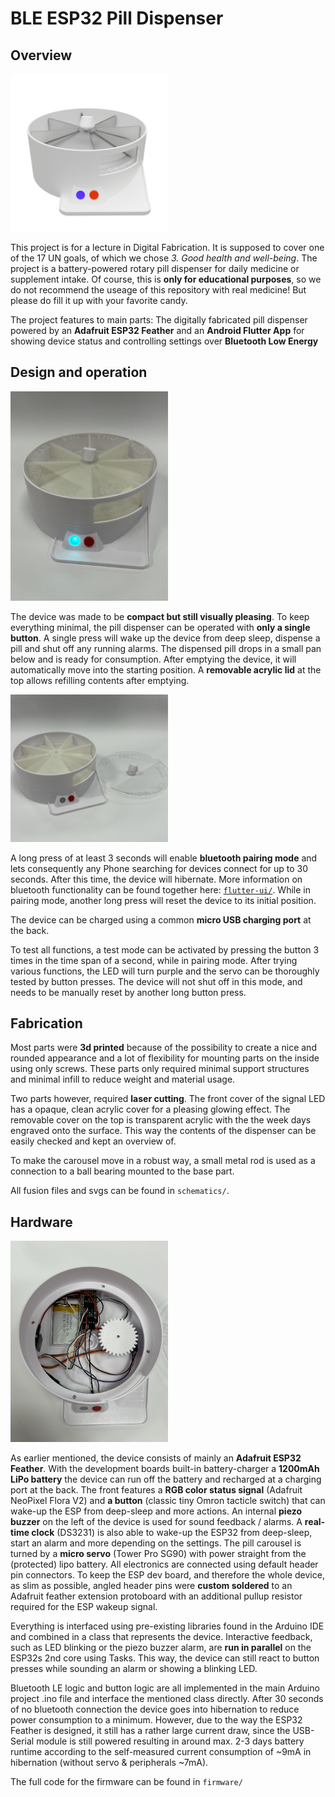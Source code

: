 # BLE ESP32 Pill Dispenser

## Overview

<img src="flutter-ui/assets/front.png" width=50%>

This project is for a lecture in Digital Fabrication. It is supposed to cover one of the 17 UN goals, of which we chose _3. Good health and well-being_. The project is a battery-powered rotary pill dispenser for daily medicine or supplement intake. Of course, this is **only for educational purposes**, so we do not recommend the useage of this repository with real medicine! But please do fill it up with your favorite candy.

The project features to main parts: The digitally fabricated pill dispenser powered by an **Adafruit ESP32 Feather** and an **Android Flutter App** for showing device status and controlling settings over **Bluetooth Low Energy**


## Design and operation

<img src="pictures/pilldispenser.jpg" width=50%>

The device was made to be **compact but still visually pleasing**. To keep everything minimal, the pill dispenser can be operated with **only a single button**. A single press will wake up the device from deep sleep, dispense a pill and shut off any running alarms. The dispensed pill drops in a small pan below and is ready for consumption. After emptying the device, it will automatically move into the starting position. A **removable acrylic lid** at the top allows refilling contents after emptying.

<img src="pictures/dispenser-lidoff.jpg" width=50%>

A long press of at least 3 seconds will enable **bluetooth pairing mode** and lets consequently any Phone searching for devices connect for up to 30 seconds. After this time, the device will hibernate. More information on bluetooth functionality can be found together here: [`flutter-ui/`](flutter-ui/ "Flutter UI"). While in pairing mode, another long press will reset the device to its initial position.

The device can be charged using a common **micro USB charging port** at the back.

To test all functions, a test mode can be activated by pressing the button 3 times in the time span of a second, while in pairing mode. After trying various functions, the LED will turn purple and the servo can be thoroughly tested by button presses. The device will not shut off in this mode, and needs to be manually reset by another long button press.

## Fabrication

Most parts were **3d printed** because of the possibility to create a nice and rounded appearance and a lot of flexibility for mounting parts on the inside using only screws. These parts only required minimal support structures and minimal infill to reduce weight and material usage.

Two parts however, required **laser cutting**. The front cover of the signal LED has a opaque, clean acrylic cover for a pleasing glowing effect. The removable cover on the top is transparent acrylic with the the week days engraved onto the surface. This way the contents of the dispenser can be easily checked and kept an overview of.

To make the carousel move in a robust way, a small metal rod is used as a connection to a ball bearing mounted to the base part.

All fusion files and svgs can be found in `schematics/`.

## Hardware

<img src="pictures/dispenser-inside.jpg" width=50%>

As earlier mentioned, the device consists of mainly an **Adafruit ESP32 Feather**. With the development boards built-in battery-charger a **1200mAh LiPo battery** the device can run off the battery and recharged at a charging port at the back. The front features a **RGB color status signal** (Adafruit NeoPixel Flora V2) and **a button** (classic tiny Omron tacticle switch) that can wake-up the ESP from deep-sleep and more actions. An internal **piezo buzzer** on the left of the device is used for sound feedback / alarms. A **real-time clock** (DS3231) is also able to wake-up the ESP32 from deep-sleep, start an alarm and more depending on the settings. The pill carousel is turned by a **micro servo** (Tower Pro SG90) with power straight from the (protected) lipo battery. All electronics are connected using default header pin connectors. To keep the ESP dev board, and therefore the whole device, as slim as possible, angled header pins were **custom soldered** to an Adafruit feather extension protoboard with an additional pullup resistor required for the ESP wakeup signal.


Everything is interfaced using pre-existing libraries found in the Arduino IDE and combined in a class that represents the device. Interactive feedback, such as LED blinking or the piezo buzzer alarm, are **run in parallel** on the ESP32s 2nd core using Tasks. This way, the device can still react to button presses while sounding an alarm or showing a blinking LED. 


Bluetooth LE logic and button logic are all implemented in the main Arduino project .ino file and interface the mentioned class directly. After 30 seconds of no bluetooth connection the device goes into hibernation to reduce power consumption to a minimum. However, due to the way the ESP32 Feather is designed, it still has a rather large current draw, since the USB-Serial module is still powered resulting in around max. 2-3 days battery runtime according to the self-measured current consumption of ~9mA in hibernation (without servo & peripherals ~7mA).

The full code for the firmware can be found in `firmware/`
